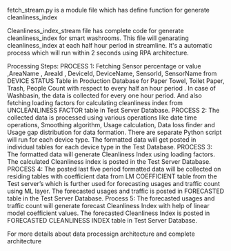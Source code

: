 fetch_stream.py is a module file which has define function for generate cleanliness_index 

Cleanliness_index_stream file has complete code for generate cleanliness_index for smart washrooms. 
This file will genarating cleanliness_index at each half hour period in streamline. It's a automatic process which will run within 2 seconds using RPA architecture.



Processing Steps:
PROCESS 1:
Fetching Sensor percentage or value ,AreaName , AreaId , DeviceId, DeviceName, SensorId, SensorName from DEVICE STATUS Table in Production Database for Paper Towel, Toilet Paper, Trash, People Count with respect to every half an hour period . In case of Washbasin, the data is collected for every one hour period. And also fetching loading factors for calculating cleanliness index from UNCLEANLINESS FACTOR table in Test Server Database. 
PROCESS 2:
	The collected data is processed using various operations like date time operations, Smoothing algorithm, Usage calculation, Data loss finder and Usage gap distribution for data formation. There are separate Python script will run for each device type. The formatted data will get posted in individual tables for each device type in the Test Database. 
PROCESS 3:
	The formatted data will generate Cleanliness Index using loading factors. The calculated Cleanliness index is posted in the Test Server Database. 
PROCESS 4:
	The posted last five period formatted data will be collected on residing tables with coefficient data from LM COEFFICIENT table from the Test server’s which is further used for forecasting usages and traffic count using ML layer. The forecasted usages and traffic is posted in FORECASTED table in the Test Server Database.
Process 5:
          The forecasted usages and traffic count will generate forecast Cleanliness Index with help of linear model coefficient values. The forecasted Cleanliness Index is posted in FORECASTED CLEANLINESS INDEX table in Test Server Database.






For more details about data processign architecture and complete architecture 











